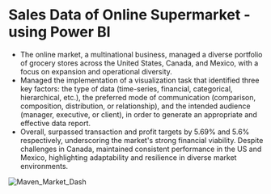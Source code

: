 # Sales Data of Online Supermarket - using Power BI

-	The online market, a multinational business, managed a diverse portfolio of grocery stores across the United States, Canada, and Mexico, with a focus on expansion and operational diversity.
-	Managed the implementation of a visualization task that identified three key factors: the type of data (time-series, financial, categorical, hierarchical, etc.), the preferred mode of communication (comparison, composition, distribution, or relationship), and the intended audience (manager, executive, or client), in order to generate an appropriate and effective data report.
-	Overall, surpassed transaction and profit targets by 5.69% and 5.6% respectively, underscoring the market's strong financial viability. Despite challenges in Canada, maintained consistent performance in the US and Mexico, highlighting adaptability and resilience in diverse market environments.

![Maven_Market_Dash](https://github.com/DzungDo82/Visual_online_market/assets/138108830/c5302155-d36a-4264-adf1-041709f6fc81)
